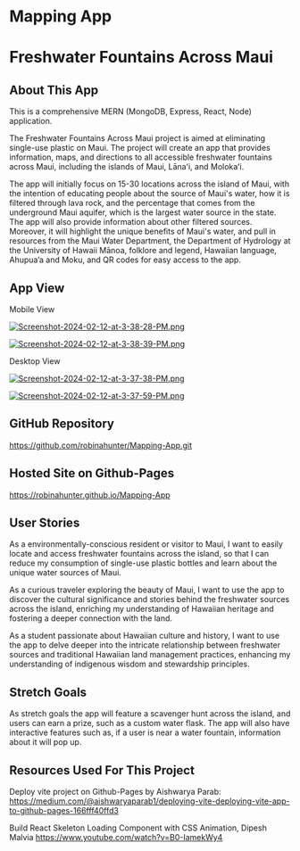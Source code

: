# Mapping App
# Freshwater Fountains Across Maui

## About This App 

This is a comprehensive MERN (MongoDB, Express, React, Node) application. 

The Freshwater Fountains Across Maui project is aimed at eliminating single-use plastic on Maui. The project will create an app that provides information, maps, and directions to all accessible freshwater fountains across Maui, including the islands of Maui, Lānaʻi, and Molokaʻi.
 
The app will initially focus on 15-30 locations across the island of Maui, with the intention of educating people about the source of Maui's water, how it is filtered through lava rock, and the percentage that comes from the underground Maui aquifer, which is the largest water source in the state. The app will also provide information about other filtered sources. Moreover, it will highlight the unique benefits of Maui's water, and pull in resources from the Maui Water Department, the Department of Hydrology at the University of Hawaii Mānoa, folklore and legend, Hawaiian language, Ahupua’a and Moku, and QR codes for easy access to the app.



## App View
Mobile View

[![Screenshot-2024-02-12-at-3-38-28-PM.png](https://i.postimg.cc/rwWxkGFF/Screenshot-2024-02-12-at-3-38-28-PM.png)](https://postimg.cc/w1q75mmS)

[![Screenshot-2024-02-12-at-3-38-39-PM.png](https://i.postimg.cc/8zBB28Hz/Screenshot-2024-02-12-at-3-38-39-PM.png)](https://postimg.cc/DS0XGMH9)

Desktop View

[![Screenshot-2024-02-12-at-3-37-38-PM.png](https://i.postimg.cc/jjPXM0Jc/Screenshot-2024-02-12-at-3-37-38-PM.png)](https://postimg.cc/VSsnNhg0)

[![Screenshot-2024-02-12-at-3-37-59-PM.png](https://i.postimg.cc/KYPPnPds/Screenshot-2024-02-12-at-3-37-59-PM.png)](https://postimg.cc/Y4SL7W21)


## GitHub Repository
https://github.com/robinahunter/Mapping-App.git

## Hosted Site on Github-Pages
https://robinahunter.github.io/Mapping-App

## User Stories
As a environmentally-conscious resident or visitor to Maui, I want to easily locate and access freshwater fountains across the island, so that I can reduce my consumption of single-use plastic bottles and learn about the unique water sources of Maui.

As a curious traveler exploring the beauty of Maui, I want to use the app to discover the cultural significance and stories behind the freshwater sources across the island, enriching my understanding of Hawaiian heritage and fostering a deeper connection with the land.

As a student passionate about Hawaiian culture and history, I want to use the app to delve deeper into the intricate relationship between freshwater sources and traditional Hawaiian land management practices, enhancing my understanding of indigenous wisdom and stewardship principles.

## Stretch Goals 
As stretch goals the app will feature a scavenger hunt across the island, and users can earn a prize, such as a custom water flask. The app will also have interactive features such as, if a user is near a water fountain, information about it will pop up.


## Resources Used For This Project

Deploy vite project on Github-Pages by Aishwarya Parab:
https://medium.com/@aishwaryaparab1/deploying-vite-deploying-vite-app-to-github-pages-166fff40ffd3

Build React Skeleton Loading Component with CSS Animation, Dipesh Malvia
https://www.youtube.com/watch?v=B0-IamekWy4

